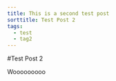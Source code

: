 ```yaml
---
title: This is a second test post
sorttitle: Test Post 2
tags:
  - test
  - tag2
---
```


#Test Post 2

Wooooooooo
